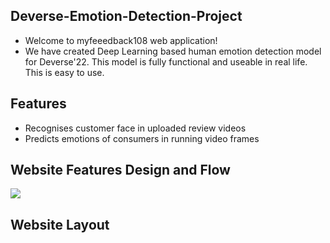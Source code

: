## Deverse-Emotion-Detection-Project
- Welcome to myfeeedback108 web application!
- We have created Deep Learning based human emotion detection model for Deverse'22. This model is fully functional and useable in real life. This is easy to use.

## Features
- Recognises customer face in uploaded review videos
- Predicts emotions of consumers in running video frames

## Website Features Design and Flow
![](./Static/flowchart.jpeg)

## Website Layout
